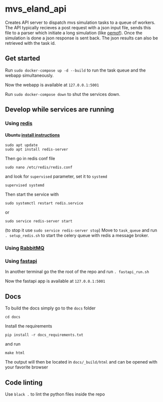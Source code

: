 # mvs_eland_api
Creates API server to dispatch mvs simulation tasks to a queue of workers.
The API typically recieves a post request with a json input file, sends this file to a parser which
initiate a long simulation (like [oemof](https://github.com/oemof/oemof)). Once the simulation
 is done a json response is sent back. The json results can also be retrieved with the task id.

## Get started

Run `sudo docker-compose up -d --build` to run the task queue and the webapp simultaneously.

Now the webapp is available at `127.0.0.1:5001`

Run `sudo docker-compose down` to shut the services down.

## Develop while services are running

### Using [redis](https://redis.io/documentation)

#### Ubuntu [install instructions](https://www.digitalocean.com/community/tutorials/how-to-install-and-secure-redis-on-ubuntu-18-04)

    sudo apt update
    sudo apt install redis-server

Then go in redis conf file

    sudo nano /etc/redis/redis.conf

and look for `supervised` parameter, set it to `systemd`

    supervised systemd


Then start the service with

    sudo systemctl restart redis.service

or

    sudo service redis-server start

(to stop it use `sudo service redis-server stop`)
Move to `task_queue` and run `. setup_redis.sh` to start the celery queue with redis a message
 broker.

### Using [RabbitMQ](https://www.rabbitmq.com/getstarted.html)

### Using [fastapi](https://fastapi.tiangolo.com/)

In another terminal go the the root of the repo and run `. fastapi_run.sh`

Now the fastapi app is available at `127.0.0.1:5001`


## Docs

To build the docs simply go to the `docs` folder

    cd docs

Install the requirements

    pip install -r docs_requirements.txt

and run

    make html

The output will then be located in `docs/_build/html` and can be opened with your favorite browser

## Code linting

Use `black .` to lint the python files inside the repo

